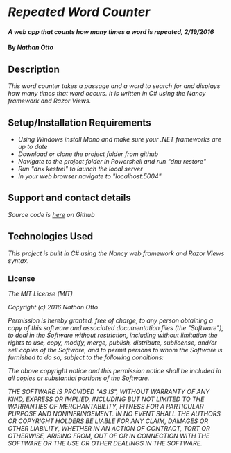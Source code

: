 # _Repeated Word Counter_

#### _A web app that counts how many times a word is repeated, 2/19/2016_

#### By _**Nathan Otto**_

## Description

_This word counter takes a passage and a word to search for and displays how many times that word occurs. It is written in C# using the Nancy framework and Razor Views._

## Setup/Installation Requirements

* _Using Windows install Mono and make sure your .NET frameworks are up to date_
* _Download or clone the project folder from github_
* _Navigate to the project folder in Powershell and run "dnu restore"_
* _Run "dnx kestrel" to launch the local server_
* _In your web browser navigate to "localhost:5004"_

## Support and contact details

_Source code is [here](https://github.com/ottoetc/RepeatedWordCounter) on Github_

## Technologies Used

_This project is built in C# using the Nancy web framework and Razor Views syntax._

### License

_The MIT License (MIT)_

_Copyright (c) 2016 Nathan Otto_

_Permission is hereby granted, free of charge, to any person obtaining a copy
of this software and associated documentation files (the "Software"), to deal
in the Software without restriction, including without limitation the rights
to use, copy, modify, merge, publish, distribute, sublicense, and/or sell
copies of the Software, and to permit persons to whom the Software is
furnished to do so, subject to the following conditions:_

_The above copyright notice and this permission notice shall be included in all
copies or substantial portions of the Software._

_THE SOFTWARE IS PROVIDED "AS IS", WITHOUT WARRANTY OF ANY KIND, EXPRESS OR
IMPLIED, INCLUDING BUT NOT LIMITED TO THE WARRANTIES OF MERCHANTABILITY,
FITNESS FOR A PARTICULAR PURPOSE AND NONINFRINGEMENT. IN NO EVENT SHALL THE
AUTHORS OR COPYRIGHT HOLDERS BE LIABLE FOR ANY CLAIM, DAMAGES OR OTHER
LIABILITY, WHETHER IN AN ACTION OF CONTRACT, TORT OR OTHERWISE, ARISING FROM,
OUT OF OR IN CONNECTION WITH THE SOFTWARE OR THE USE OR OTHER DEALINGS IN THE
SOFTWARE._
